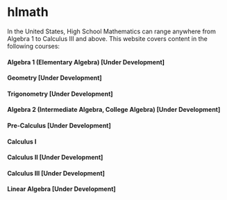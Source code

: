# hlmath

In the United States, High School Mathematics can range anywhere from Algebra 1 to Calculus III and above.
This website covers content in the following courses:
#### Algebra 1 (Elementary Algebra) [Under Development]
#### Geometry [Under Development]
#### Trigonometry [Under Development]
#### Algebra 2 (Intermediate Algebra, College Algebra) [Under Development]
#### Pre-Calculus [Under Development]
#### Calculus I
#### Calculus II [Under Development]
#### Calculus III [Under Development]
#### Linear Algebra [Under Development]
